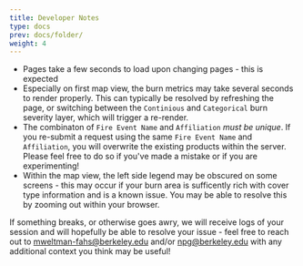 ```yaml
---
title: Developer Notes
type: docs
prev: docs/folder/
weight: 4
---
```


- Pages take a few seconds to load upon changing pages - this is expected
- Especially on first map view, the burn metrics may take several seconds to render properly. This can typically be resolved by refreshing the page, or switching between the `Continious` and `Categorical` burn severity layer, which will trigger a re-render.
- The combinaton of `Fire Event Name` and `Affiliation` _must be unique_. If you re-submit a request using the same `Fire Event Name` and `Affiliation`, you will overwrite the existing products within the server. Please feel free to do so if you've made a mistake or if you are experimenting!
- Within the map view, the left side legend may be obscured on some screens - this may occur if your burn area is sufficently rich with cover type information and is a known issue. You may be able to resolve this by zooming out within your browser.

If something breaks, or otherwise goes awry, we will receive logs of your session and will hopefully be able to resolve your issue - feel free to reach out to [mweltman-fahs@berkeley.edu](mailto:mweltman-fahs@berkeley.edu) and/or [npg@berkeley.edu](mailto:npg@berkeley.edu) with any additional context you think may be useful!
